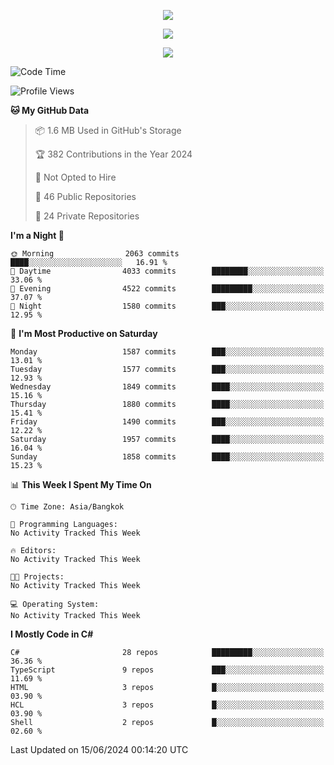 <p align="center">
  <a href="say-hi.gif"> 
    <img align="center" src="say-hi.gif"/>
  </a>
</p>
<p align="center">
  <a href="https://github.com/htthinh1999">
    <img align="center" src="https://github-readme-stats-kappa-pink.vercel.app/api?username=htthinh1999&show_icons=true&count_private=true&theme=dracula"/>
  </a>
</p>
<p align="center">
  <a href="https://github.com/htthinh1999">
    <img src="https://github-readme-stats-kappa-pink.vercel.app/api/top-langs/?username=htthinh1999&layout=compact&langs_count=6&count_private=true&hide=tsql,hlsl,glsl,shaderlab&theme=dracula"/>
  </a>
</p>

<!--START_SECTION:waka-->
![Code Time](http://img.shields.io/badge/Code%20Time-0%20secs-blue)

![Profile Views](http://img.shields.io/badge/Profile%20Views-0-blue)

**🐱 My GitHub Data** 

> 📦 1.6 MB Used in GitHub's Storage 
 > 
> 🏆 382 Contributions in the Year 2024
 > 
> 🚫 Not Opted to Hire
 > 
> 📜 46 Public Repositories 
 > 
> 🔑 24 Private Repositories 
 > 
**I'm a Night 🦉** 

```text
🌞 Morning                2063 commits        ████░░░░░░░░░░░░░░░░░░░░░   16.91 % 
🌆 Daytime                4033 commits        ████████░░░░░░░░░░░░░░░░░   33.06 % 
🌃 Evening                4522 commits        █████████░░░░░░░░░░░░░░░░   37.07 % 
🌙 Night                  1580 commits        ███░░░░░░░░░░░░░░░░░░░░░░   12.95 % 
```
📅 **I'm Most Productive on Saturday** 

```text
Monday                   1587 commits        ███░░░░░░░░░░░░░░░░░░░░░░   13.01 % 
Tuesday                  1577 commits        ███░░░░░░░░░░░░░░░░░░░░░░   12.93 % 
Wednesday                1849 commits        ████░░░░░░░░░░░░░░░░░░░░░   15.16 % 
Thursday                 1880 commits        ████░░░░░░░░░░░░░░░░░░░░░   15.41 % 
Friday                   1490 commits        ███░░░░░░░░░░░░░░░░░░░░░░   12.22 % 
Saturday                 1957 commits        ████░░░░░░░░░░░░░░░░░░░░░   16.04 % 
Sunday                   1858 commits        ████░░░░░░░░░░░░░░░░░░░░░   15.23 % 
```


📊 **This Week I Spent My Time On** 

```text
🕑︎ Time Zone: Asia/Bangkok

💬 Programming Languages: 
No Activity Tracked This Week

🔥 Editors: 
No Activity Tracked This Week

🐱‍💻 Projects: 
No Activity Tracked This Week

💻 Operating System: 
No Activity Tracked This Week
```

**I Mostly Code in C#** 

```text
C#                       28 repos            █████████░░░░░░░░░░░░░░░░   36.36 % 
TypeScript               9 repos             ███░░░░░░░░░░░░░░░░░░░░░░   11.69 % 
HTML                     3 repos             █░░░░░░░░░░░░░░░░░░░░░░░░   03.90 % 
HCL                      3 repos             █░░░░░░░░░░░░░░░░░░░░░░░░   03.90 % 
Shell                    2 repos             █░░░░░░░░░░░░░░░░░░░░░░░░   02.60 % 
```




 Last Updated on 15/06/2024 00:14:20 UTC
<!--END_SECTION:waka-->
